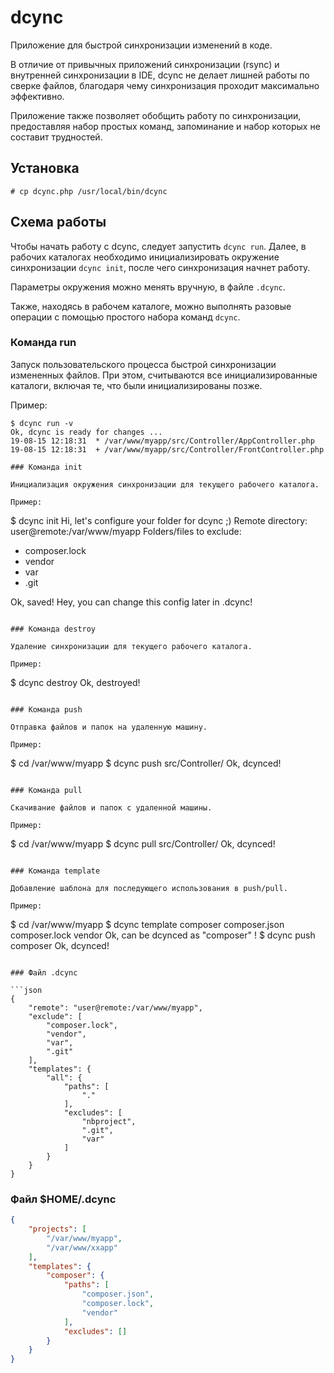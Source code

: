 
# dcync

Приложение для быстрой синхронизации изменений в коде.

В отличие от привычных приложений синхронизации (rsync) и внутренней
синхронизации в IDE, dcync не делает лишней работы по сверке файлов,
благодаря чему синхронизация проходит максимально эффективно.

Приложение также позволяет обобщить работу по синхронизации, предоставляя набор
простых команд, запоминание и набор которых не составит трудностей.


## Установка

```
# cp dcync.php /usr/local/bin/dcync
```

## Схема работы

Чтобы начать работу с dcync, следует запустить `dcync run`.
Далее, в рабочих каталогах необходимо инициализировать окружение
синхронизации `dcync init`, после чего синхронизация начнет работу.

Параметры окружения можно менять вручную, в файле `.dcync`.

Также, находясь в рабочем каталоге, можно выполнять разовые операции с помощью
простого набора команд `dcync`.

### Команда run

Запуск пользовательского процесса быстрой синхронизации измененных файлов.
При этом, считываются все инициализированные каталоги, включая те, что были
инициализированы позже.

Пример:
```
$ dcync run -v
Ok, dcync is ready for changes ...
19-08-15 12:18:31  * /var/www/myapp/src/Controller/AppController.php
19-08-15 12:18:31  + /var/www/myapp/src/Controller/FrontController.php

### Команда init

Инициализация окружения синхронизации для текущего рабочего каталога.

Пример:
```
$ dcync init
Hi, let's configure your folder for dcync ;)
Remote directory: user@remote:/var/www/myapp
Folders/files to exclude:
- composer.lock
- vendor
- var
- .git

Ok, saved!
Hey, you can change this config later in .dcync!
```

### Команда destroy

Удаление синхронизации для текущего рабочего каталога.

Пример:
```
$ dcync destroy
Ok, destroyed!
```

### Команда push

Отправка файлов и папок на удаленную машину.

Пример:
```
$ cd /var/www/myapp
$ dcync push src/Controller/
Ok, dcynced!
```

### Команда pull

Скачивание файлов и папок с удаленной машины.

Пример:
```
$ cd /var/www/myapp
$ dcync pull src/Controller/
Ok, dcynced!
```

### Команда template

Добавление шаблона для последующего использования в push/pull.

Пример:
```
$ cd /var/www/myapp
$ dcync template composer composer.json composer.lock vendor
Ok, can be dcynced as "composer" !
$ dcync push composer
Ok, dcynced!
```

### Файл .dcync

```json
{
    "remote": "user@remote:/var/www/myapp",
    "exclude": [
        "composer.lock",
        "vendor",
        "var",
        ".git"
    ],
    "templates": {
        "all": {
            "paths": [
                "."
            ],
            "excludes": [
                "nbproject",
                ".git",
                "var"
            ]
        }
    }
}
```

### Файл $HOME/.dcync

```json
{
    "projects": [
        "/var/www/myapp",
        "/var/www/xxapp"
    ],
    "templates": {
        "composer": {
            "paths": [
                "composer.json",
                "composer.lock",
                "vendor"
            ],
            "excludes": []
        }
    }
}
```
